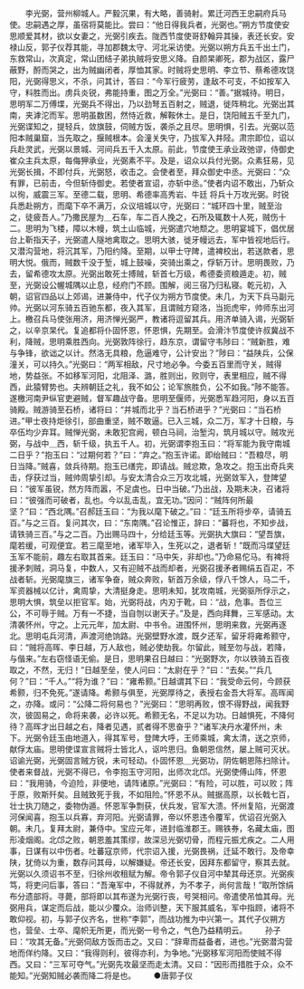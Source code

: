 <!-- { "loadSidebar": true } -->
　　李光弼，营州柳城人。严毅沉果，有大略，善骑射。累迁河西王忠嗣府兵马使。忠嗣遇之厚，虽宿将莫能比。尝曰：“他日得我兵者，光弼也。”朔方节度使安思顺爱其材，欲以女妻之，光弼引疾去。陇西节度使哥舒翰异其操，表还长安。安禄山反，郭子仪荐其能，寻加郡魏太守、河北采访使。光弼以朔方兵五千出土门，东救常山，次真定，常山团结子弟执贼将安思义降。自颜杲卿死，郡为战区，露尸蔽野，酹而哭之，出为贼幽闭者，厚恤其家。时贼将史思明、李立节、蔡希德攻饶阳，光弼得思义，不杀，问其计，答曰：“今军行疲劳，逢敌不可支，不如按军入守，料胜而出。虏兵炎锐，弗能持重，图之万全。”光弼曰：“善。”据城待。明日，思明军二万傅堞，光弼兵不得出，乃以劲弩五百射之，贼退，徙阵稍北。光弼出其南，夹滹沱而军。思明虽数困，然恃近救，解鞍休士。是日，饶阳贼五千至九门，光弼谍知之，提轻兵，敛旗鼓，伺贼方饭，袭杀之且尽。思明惧，引去。光弼以范阳本贼巢窟，当先取之，揠贼根本。会潼关失守，乃拔军入井陉。肃宗即位，诏以兵赴灵武，光弼以景城、河间兵五千入太原。前此，节度使王承业政弛谬，侍御史崔众主兵太原，每侮狎承业，光弼素不平。及是，诏众以兵付光弼。众素狂易，见光弼长揖，不即付兵，光弼怒，收击之。会使者至，拜众御史中丞。光弼曰：“众有罪，已前击，今但斩侍御史。若使者宣诏，亦斩中丞。”使者内诏不敢出，乃斩众以徇，威震三军。至德二载，思明、希德率高秀岩、牛廷 将兵十万攻光弼。时锐兵悉赴朔方，而麾下卒不满万，众议培城以守，光弼曰：“城环四十里，贼至治之，徒疲吾人。”乃撒民屋为＿石车，车二百人挽之，石所及辄数十人死，贼伤十二。思明为飞楼，障以木幔，筑土山临城，光弼遣穴地颓之。思明宴城下，倡优居台上靳指天子，光弼遣人隧地禽取之。思明大骇，徙牙幔远去，军中皆视地后行。又潜沟营地，将沉其军，乃阳约降。至期，以甲士守陴，遣裨校出，若送款者，思明大悦。俄而，贼数千没于堑，城上鼓噪，突骑出乘之，俘斩万计。思明畏败，乃去，留希德攻太原。光弼出敢死士搏贼，斩首七万级，希德委资粮遁走。初，贼至，光弼设公幄城隅以止息，经府门不顾。围解，阅三宿乃归私寝。乾元初，入朝，诏官四品以上郊谒，进兼侍中，代子仪为朔方节度使。未几，为天下兵马副元帅。光弼以河东骑五百驰东都，夜入其军，且谓贼方窥洛，当扼虎牢，帅师东出河上。檄召兵马使张用济，用济惮光弼严，教诸将逗留其兵。用济单骑入谒，光弼斩之，以辛京杲代。复追都将仆固怀恩，怀恩惧，先期至。会滑汴节度使许叔冀战不利，降贼，思明乘胜西向。光弼敦阵徐行，趋东京，谓留守韦陟曰：“贼新胜，难与争锋，欲诎之以计。然洛无具粮，危逼难守，公计安出？”陟曰：“益陕兵，公保潼关，可以持久。”光弼曰：“两军相敌，尺寸地必争。今委五百里而守关，贼得地，势益张。不如移军河阳，北阻泽、潞，胜则出，败则守，表里相应，贼不得西，此猿臂势也。夫辨朝廷之礼，我不如公；论军旅胜负，公不如我。”陟不能答。遂檄河南尹纵官吏避贼，督军趣战守备。思明至偃师，光弼悉军趋河阳，身以五百骑殿。贼游骑至石桥，诸将曰：“并城而北乎？当石桥进乎？”光弼曰：“当石桥进。”甲士夜持炬徐引，部曲重坚，贼不敢逼。已入三城，众二万，军才十日粮，与卒伍均少弃耳。贼惮光弼，未敢犯宫阙，顿白马祠，治堑沟，筑月城以守。贼攻光弼，与战中＿西，斩千级，执五千人。初，光弼谓李抱玉曰：“将军能为我守南城二日乎？”抱玉曰：“过期何若？”曰：“弃之。”抱玉许诺。即绐贼曰：“吾粮尽，明日当降。”贼喜，敛兵待期。抱玉已缮完，即请战。贼忿欺，急攻之。抱玉出奇兵夹击，俘获过当，贼帅周挚引却。与安太清合众三万攻北城，光弼敛军入，登陴望曰：“彼军虽锐，然方阵而嚣，不足虞也。日中当破。”乃出战，及期未决，召诸将曰：“彼强而可破者，乱也。今以乱击乱，宜无功。”因问：“贼阵何所最坚？”曰：“西北隅。”召郝廷玉曰：“为我以麾下破之。”曰：“廷玉所将步卒，请骑五百。”与之三百。复问其次，曰：“东南隅。”召论惟正，辞曰：“蕃将也，不知步战，请铁骑三百。”与之二百。乃出赐马四十，分给廷玉等。光弼执大旗曰：“望吾旗，麾若缓，可观便宜。若三麾至地，诸军毕入，生死以之，退者斩！”既而冯堞望廷玉军不能前，趣左右取其首来。廷玉曰：“马中矢，非却也。”乃命易佗马。有裨将援矛刺贼，洞马复，中数人，又有迎贼不战而却者，光弼召援矛者赐绢五百疋，不战者斩。光弼麾旗三，诸军争奋，贼众奔败，斩首万余级，俘八千馀人，马二千，军资器械以亿计，禽周挚，大清挺身走。思明未知，犹攻南城，光弼驱所俘示之，思明大惧，筑垒以拒官军。始，光弼将战，内刃于靴，曰：“战，危事。吾位三公，不可辱于贼。万有一不捷，当自刎以谢天子。”及是，西向拜舞，三军感动。太清袭怀州，守之。上元元年，加太尉、中书令。进围怀州，思明来救，光弼再逐北。思明屯兵河清，声渡河绝饷路。光弼壁野水渡，既夕还军，留牙将雍希颢守，曰：“贼将高晖、李日越，万人敌也，贼必使劫我。尔留此，贼至勿与战，若降，与偕来。”左右窃怪语无偷。是日，思明果召日越曰：“光弼野次，尔以铁骑五百夜取之，不然，无归！”日越至垒，使人问曰：“太尉在乎？”曰：“去矣。”“兵几何？”曰：“千人。”“将为谁？”曰：“雍希颢。”日越谓其下曰：“我受命云何，今顾获希颢，归不免死。”遂请降。希颢与俱至，光弼厚待之，表授右金吾大将军。高晖闻之，亦降。或问：“公降二将何易也？”光弼曰：“思明再败，恨不得野战，闻我野次，彼固易之，命将来袭，必许以死。希颢无名，不足以为功。日越惧死，不降何待？高晖才出日越之右，降者见遇，贰者得不思奋乎？”诸军决丹水灌怀州，未下。光弼令廷玉由地道入，得其军号，登陴大呼，王师乘城，禽太清，送之京师，献俘太庙。思明使谍宣言贼将士皆北人，讴吟思归。鱼朝恩信然，屡上贼可灭状。诏谕光弼，光弼固言贼方锐，未可轻动。仆固怀恩＿光弼功，阴佐朝恩陈扫除计。使者来督战，光弼不得已，令李抱玉守河阳，出师次北邙。光弼使傅山阵，怀恩曰：“我用骑，今迫险，非便地，请阵诸原。”光弼曰：“有险，可以胜，可以败；阵于原，败斯歼矣。且贼致死于我，不如阻险。”怀恩不从。贼据高原，以长戟七百，壮士执刀随之，委物伪遁。怀恩军争剽获，伏兵发，官军大溃。怀州复陷，光弼渡河保闻喜，抱玉以兵寡，弃河阳。光弼请罪，帝以怀恩违令覆军，优诏召光弼入朝。未几，复拜太尉，兼侍中。宝应元年，进封临淮郡王。赐铁券，名藏太庙，图形凌烟阁。北邙之败，朝恩羞其策缪，故深忌光弼切骨，而程元振尤疾之。二人用事，日谋有以中伤者。吐蕃寇京师，代宗诏入援，光弼畏祸，迁延不敢行。及帝幸陕，犹倚以为重，数存问其母，以解嫌疑。帝还长安，因拜东都留守，察其去就。光弼以久须诏书不至，归徐州收租赋为解。帝令郭子仪自河中辇其母还京。光弼疾笃，将吏问后事，答曰：“吾淹军中，不得就养，为不孝子，尚何言哉！”取所馀绢布分遗部将。寻薨，部将即以其布遂为光弼行丧，号哭相问。帝遣使吊恤其母。光弼用兵，谋定而后战，能以少覆众。治师训整，天下服其威名，军中指顾，诸将不敢仰视。初，与郭子仪齐名，世称“李郭”，而战功推为中兴第一。其代子仪朔方也，营垒、士卒、麾帜无所更，而光弼一号令之，气色乃益精明云。
　　孙子曰：“攻其无备。”光弼伺敌方饭而击之。又曰：“辞卑而益备者，进也。”光弼潜沟营地而佯约降。又曰：“我得则利，彼得亦利，为争地。”光弼移军河阳而使贼不得西。又曰：“三军可夺气。”光弼先攻最坚而走太清。又曰：“因形而措胜于众，众不能知。”光弼知贼必袭而降二将是也。
　　●唐郭子仪
